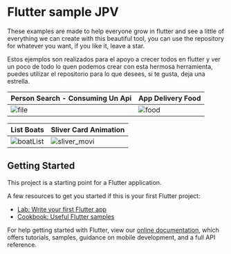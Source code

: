# Flutter sample JPV
These examples are made to help everyone grow in flutter and see a little of everything we can create with this beautiful tool,
you can use the repository for whatever you want, if you like it, leave a star.

Estos ejemplos son realizados para el apoyo a crecer todos en flutter y ver un poco de todo lo quen podemos crear con esta hermosa herramienta,  
puedes utilizar el repositorio para lo que desees, si te gusta, deja una estrella.

|Person Search - Consuming Un Api |  App Delivery Food |
|------------|-------------|
|![file](https://user-images.githubusercontent.com/42988089/110570942-c642bb80-8124-11eb-9ad3-c1244f1d43e4.gif) | ![food](https://user-images.githubusercontent.com/42988089/112217689-d365ad00-8bf0-11eb-9d09-a8ea7b8df56a.gif)|

|List Boats|   Sliver Card Animation|
|------------|-------------|
|![boatList](https://user-images.githubusercontent.com/42988089/119239554-7b272a80-bb0f-11eb-9f53-6753b3685f77.gif)|  ![sliver_movi](https://user-images.githubusercontent.com/42988089/122152056-42d0ee80-ce26-11eb-84e5-a1707240bc86.gif) |



## Getting Started

This project is a starting point for a Flutter application.

A few resources to get you started if this is your first Flutter project:

- [Lab: Write your first Flutter app](https://flutter.dev/docs/get-started/codelab)
- [Cookbook: Useful Flutter samples](https://flutter.dev/docs/cookbook)

For help getting started with Flutter, view our
[online documentation](https://flutter.dev/docs), which offers tutorials,
samples, guidance on mobile development, and a full API reference.

